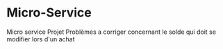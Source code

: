 # Micro-Service
Micro service Projet
Problèmes a corriger concernant le solde qui doit se modifier lors d'un achat

